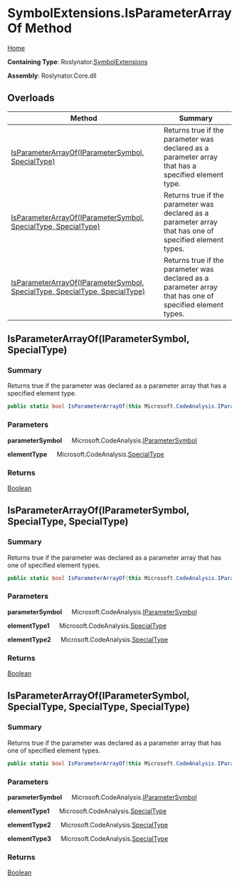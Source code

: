 # SymbolExtensions\.IsParameterArrayOf Method

[Home](../../../README.md)

**Containing Type**: Roslynator\.[SymbolExtensions](../README.md)

**Assembly**: Roslynator\.Core\.dll

## Overloads

| Method | Summary |
| ------ | ------- |
| [IsParameterArrayOf(IParameterSymbol, SpecialType)](#Roslynator_SymbolExtensions_IsParameterArrayOf_Microsoft_CodeAnalysis_IParameterSymbol_Microsoft_CodeAnalysis_SpecialType_) | Returns true if the parameter was declared as a parameter array that has a specified element type\. |
| [IsParameterArrayOf(IParameterSymbol, SpecialType, SpecialType)](#Roslynator_SymbolExtensions_IsParameterArrayOf_Microsoft_CodeAnalysis_IParameterSymbol_Microsoft_CodeAnalysis_SpecialType_Microsoft_CodeAnalysis_SpecialType_) | Returns true if the parameter was declared as a parameter array that has one of specified element types\. |
| [IsParameterArrayOf(IParameterSymbol, SpecialType, SpecialType, SpecialType)](#Roslynator_SymbolExtensions_IsParameterArrayOf_Microsoft_CodeAnalysis_IParameterSymbol_Microsoft_CodeAnalysis_SpecialType_Microsoft_CodeAnalysis_SpecialType_Microsoft_CodeAnalysis_SpecialType_) | Returns true if the parameter was declared as a parameter array that has one of specified element types\. |

## IsParameterArrayOf\(IParameterSymbol, SpecialType\) <a name="Roslynator_SymbolExtensions_IsParameterArrayOf_Microsoft_CodeAnalysis_IParameterSymbol_Microsoft_CodeAnalysis_SpecialType_"></a>

### Summary

Returns true if the parameter was declared as a parameter array that has a specified element type\.

```csharp
public static bool IsParameterArrayOf(this Microsoft.CodeAnalysis.IParameterSymbol parameterSymbol, Microsoft.CodeAnalysis.SpecialType elementType)
```

### Parameters

**parameterSymbol** &emsp; Microsoft\.CodeAnalysis\.[IParameterSymbol](https://docs.microsoft.com/en-us/dotnet/api/microsoft.codeanalysis.iparametersymbol)

**elementType** &emsp; Microsoft\.CodeAnalysis\.[SpecialType](https://docs.microsoft.com/en-us/dotnet/api/microsoft.codeanalysis.specialtype)

### Returns

[Boolean](https://docs.microsoft.com/en-us/dotnet/api/system.boolean)

## IsParameterArrayOf\(IParameterSymbol, SpecialType, SpecialType\) <a name="Roslynator_SymbolExtensions_IsParameterArrayOf_Microsoft_CodeAnalysis_IParameterSymbol_Microsoft_CodeAnalysis_SpecialType_Microsoft_CodeAnalysis_SpecialType_"></a>

### Summary

Returns true if the parameter was declared as a parameter array that has one of specified element types\.

```csharp
public static bool IsParameterArrayOf(this Microsoft.CodeAnalysis.IParameterSymbol parameterSymbol, Microsoft.CodeAnalysis.SpecialType elementType1, Microsoft.CodeAnalysis.SpecialType elementType2)
```

### Parameters

**parameterSymbol** &emsp; Microsoft\.CodeAnalysis\.[IParameterSymbol](https://docs.microsoft.com/en-us/dotnet/api/microsoft.codeanalysis.iparametersymbol)

**elementType1** &emsp; Microsoft\.CodeAnalysis\.[SpecialType](https://docs.microsoft.com/en-us/dotnet/api/microsoft.codeanalysis.specialtype)

**elementType2** &emsp; Microsoft\.CodeAnalysis\.[SpecialType](https://docs.microsoft.com/en-us/dotnet/api/microsoft.codeanalysis.specialtype)

### Returns

[Boolean](https://docs.microsoft.com/en-us/dotnet/api/system.boolean)

## IsParameterArrayOf\(IParameterSymbol, SpecialType, SpecialType, SpecialType\) <a name="Roslynator_SymbolExtensions_IsParameterArrayOf_Microsoft_CodeAnalysis_IParameterSymbol_Microsoft_CodeAnalysis_SpecialType_Microsoft_CodeAnalysis_SpecialType_Microsoft_CodeAnalysis_SpecialType_"></a>

### Summary

Returns true if the parameter was declared as a parameter array that has one of specified element types\.

```csharp
public static bool IsParameterArrayOf(this Microsoft.CodeAnalysis.IParameterSymbol parameterSymbol, Microsoft.CodeAnalysis.SpecialType elementType1, Microsoft.CodeAnalysis.SpecialType elementType2, Microsoft.CodeAnalysis.SpecialType elementType3)
```

### Parameters

**parameterSymbol** &emsp; Microsoft\.CodeAnalysis\.[IParameterSymbol](https://docs.microsoft.com/en-us/dotnet/api/microsoft.codeanalysis.iparametersymbol)

**elementType1** &emsp; Microsoft\.CodeAnalysis\.[SpecialType](https://docs.microsoft.com/en-us/dotnet/api/microsoft.codeanalysis.specialtype)

**elementType2** &emsp; Microsoft\.CodeAnalysis\.[SpecialType](https://docs.microsoft.com/en-us/dotnet/api/microsoft.codeanalysis.specialtype)

**elementType3** &emsp; Microsoft\.CodeAnalysis\.[SpecialType](https://docs.microsoft.com/en-us/dotnet/api/microsoft.codeanalysis.specialtype)

### Returns

[Boolean](https://docs.microsoft.com/en-us/dotnet/api/system.boolean)

